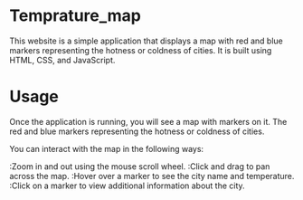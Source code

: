 # Temprature_map
This website is a simple application that displays a map with red and blue markers representing the hotness or coldness of cities. It is built using HTML, CSS, and JavaScript.

# Usage
Once the application is running, you will see a map with markers on it. The red and blue markers representing the hotness or coldness of cities.

You can interact with the map in the following ways:

:Zoom in and out using the mouse scroll wheel.
:Click and drag to pan across the map.
:Hover over a marker to see the city name and temperature.
:Click on a marker to view additional information about the city.
